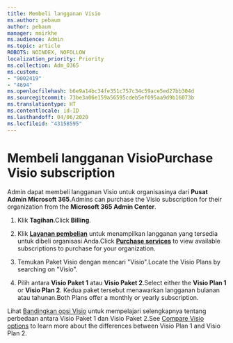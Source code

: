 ```yaml
---
title: Membeli langganan Visio
ms.author: pebaum
author: pebaum
manager: mnirkhe
ms.audience: Admin
ms.topic: article
ROBOTS: NOINDEX, NOFOLLOW
localization_priority: Priority
ms.collection: Adm_O365
ms.custom:
- "9002419"
- "4694"
ms.openlocfilehash: b6e9a14bc34fe351c757c34c59ace5ed27bb304d
ms.sourcegitcommit: 73be3a06e159a56595cdeb5ef095aa9d9b16073b
ms.translationtype: HT
ms.contentlocale: id-ID
ms.lasthandoff: 04/06/2020
ms.locfileid: "43158595"
---
```

# <a name="purchase-visio-subscription"></a><span data-ttu-id="49e82-102">Membeli langganan Visio</span><span class="sxs-lookup"><span data-stu-id="49e82-102">Purchase Visio subscription</span></span>

<span data-ttu-id="49e82-103">Admin dapat membeli langganan Visio untuk organisasinya dari **Pusat Admin Microsoft 365**.</span><span class="sxs-lookup"><span data-stu-id="49e82-103">Admins can purchase the Visio subscription for their organization from the **Microsoft 365 Admin Center**.</span></span>

1. <span data-ttu-id="49e82-104">Klik **Tagihan**.</span><span class="sxs-lookup"><span data-stu-id="49e82-104">Click **Billing**.</span></span>

2. <span data-ttu-id="49e82-105">Klik **[Layanan pembelian](https://admin.microsoft.com/AdminPortal/Home?adminportal=1&msCV=%2BbOQtMNsz0ei8f5z.0.36#/catalog)** untuk menampilkan langganan yang tersedia untuk dibeli organisasi Anda.</span><span class="sxs-lookup"><span data-stu-id="49e82-105">Click **[Purchase services](https://admin.microsoft.com/AdminPortal/Home?adminportal=1&msCV=%2BbOQtMNsz0ei8f5z.0.36#/catalog)** to view available subscriptions to purchase for your organization.</span></span>

3. <span data-ttu-id="49e82-106">Temukan Paket Visio dengan mencari "Visio".</span><span class="sxs-lookup"><span data-stu-id="49e82-106">Locate the Visio Plans by searching on "Visio".</span></span>

4. <span data-ttu-id="49e82-107">Pilih antara **Visio Paket 1** atau **Visio Paket 2**.</span><span class="sxs-lookup"><span data-stu-id="49e82-107">Select either the **Visio Plan 1** or **Visio Plan 2**.</span></span> <span data-ttu-id="49e82-108">Kedua paket tersebut menawarkan langganan bulanan atau tahunan.</span><span class="sxs-lookup"><span data-stu-id="49e82-108">Both Plans offer a monthly or yearly subscription.</span></span>

<span data-ttu-id="49e82-109">Lihat [Bandingkan opsi Visio](https://products.office.com/Visio/microsoft-visio-plans-and-pricing-compare-visio-options) untuk mempelajari selengkapnya tentang perbedaan antara Visio Paket 1 dan Visio Paket 2.</span><span class="sxs-lookup"><span data-stu-id="49e82-109">See [Compare Visio options](https://products.office.com/Visio/microsoft-visio-plans-and-pricing-compare-visio-options) to learn more about the differences between Visio Plan 1 and Visio Plan 2.</span></span> 
